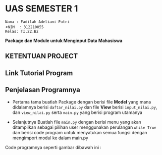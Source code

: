 #  UAS SEMESTER 1
``Nama : Fadilah Adeliani Putri``</br>
<``NIM  : 312210055``</br>
``Kelas: TI.22.B2``</br>

<b>Package dan Module untuk Menginput Data Mahasiswa</b>

## KETENTUAN PROJECT 


## Link Tutorial Program 



## Penjelasan Programnya 

- Pertama tama buatlah Package dengan berisi file <b>Model</b> yang mana didalamnya berisi ``daftar_nilai.py`` dan file <b>View</b> berisi 
``input_nilai.py``, dan ``view_nilai.py`` serta ``main.py`` yang berisi program utamanya 

- Selanjutnya Buatlah file ``main.py`` dengan berisi menu yang akan ditampilkan sebagai pilihan user menggunakan perulangan ``while True`` dan berisi code program untuk menyatukan semua fungsi dengan mengimport modul ke dalam main.py

Code programnya seperti gambar dibawah ini :





